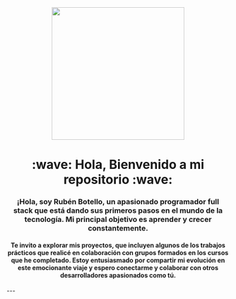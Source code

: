 <div id="header" align="center">
 <img src="https://media.giphy.com/media/2UCt7zbmsLoCXybx6t/giphy.gif" width="300">
  <h1>:wave: Hola, Bienvenido a mi repositorio :wave:</h1>
 <h3 width="200">¡Hola, soy Rubén Botello, un apasionado programador full stack que está dando sus primeros pasos en el mundo de la tecnología. Mi principal objetivo es aprender y crecer constantemente.</h3>
<h4>Te invito a explorar mis proyectos, que incluyen algunos de los trabajos prácticos que realicé en colaboración con grupos formados en los cursos que he completado. Estoy entusiasmado por compartir mi evolución en este emocionante viaje y espero conectarme y colaborar con otros desarrolladores apasionados como tú.</h4>
</div>
---
<!--
**RubenB25/RubenB25** is a ✨ _special_ ✨ repository because its `README.md` (this file) appears on your GitHub profile.

Here are some ideas to get you started:

- 🔭 I’m currently working on ...
- 🌱 I’m currently learning ...
- 👯 I’m looking to collaborate on ...
- 🤔 I’m looking for help with ...
- 💬 Ask me about ...
- 📫 How to reach me: ...
- 😄 Pronouns: ...
- ⚡ Fun fact: ...
-->
---
